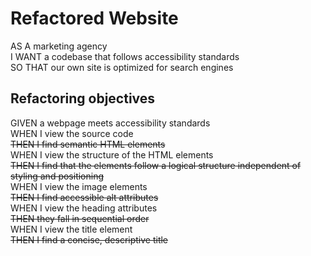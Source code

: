 # Refactored Website

AS A marketing agency\
I WANT a codebase that follows accessibility standards\
SO THAT our own site is optimized for search engines

## Refactoring objectives

GIVEN a webpage meets accessibility standards\
WHEN I view the source code\
~~THEN I find semantic HTML elements~~\
WHEN I view the structure of the HTML elements\
~~THEN I find that the elements follow a logical structure independent of styling and positioning~~\
WHEN I view the image elements\
~~THEN I find accessible alt attributes~~\
WHEN I view the heading attributes\
~~THEN they fall in sequential order~~\
WHEN I view the title element\
~~THEN I find a concise, descriptive title~~
